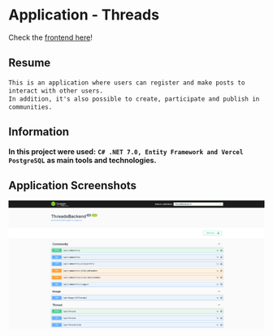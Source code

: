 # Application - Threads

Check the [frontend here](https://github.com/matheusjustino/threads-frontend)!

## Resume

    This is an application where users can register and make posts to interact with other users.
    In addition, it's also possible to create, participate and publish in communities.

## Information

**In this project were used:** **`C# .NET 7.0, Entity Framework and Vercel PostgreSQL`**
**as main tools and technologies.**

## Application Screenshots

![Swagger](./screenshots/01.png)
